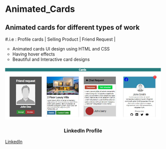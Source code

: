 # Animated_Cards
## Animated cards for different types of work
#.i.e : Profile cards | Selling Product | Friend Request |

<ul type="circle">
  <li>Animated cards UI design using HTML and CSS</li>
  <li>Having hover effects </li>
  <li>Beautiful and Interactive card designs</li>
</ul>

<img src="https://github.com/BalrajSingh47/Animated_Cards/blob/main/Images/Animated%20cards.JPG" alt="Image is under process">

<h3><center>LinkedIn Profile</center></h3>
<a href="#" alt="Currrently not available" >LinkedIn</a>
